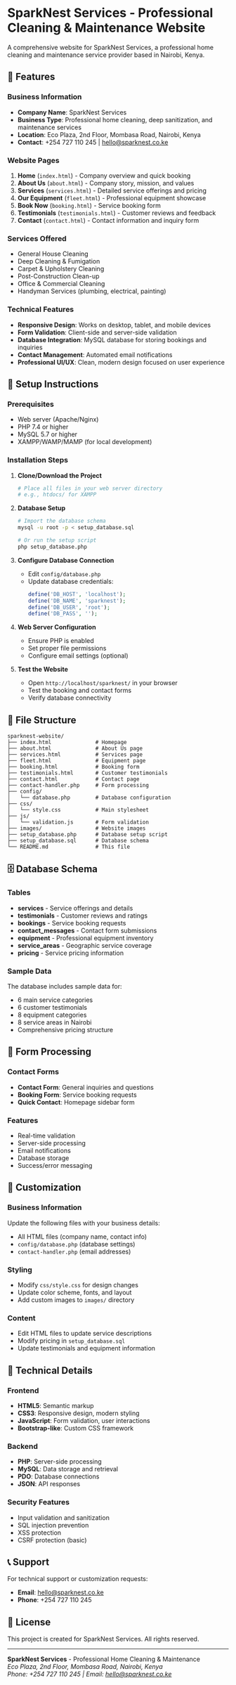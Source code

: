 # SparkNest Services - Professional Cleaning & Maintenance Website

A comprehensive website for SparkNest Services, a professional home cleaning and maintenance service provider based in Nairobi, Kenya.

## 🌟 Features

### Business Information
- **Company Name**: SparkNest Services
- **Business Type**: Professional home cleaning, deep sanitization, and maintenance services
- **Location**: Eco Plaza, 2nd Floor, Mombasa Road, Nairobi, Kenya
- **Contact**: +254 727 110 245 | hello@sparknest.co.ke

### Website Pages
1. **Home** (`index.html`) - Company overview and quick booking
2. **About Us** (`about.html`) - Company story, mission, and values
3. **Services** (`services.html`) - Detailed service offerings and pricing
4. **Our Equipment** (`fleet.html`) - Professional equipment showcase
5. **Book Now** (`booking.html`) - Service booking form
6. **Testimonials** (`testimonials.html`) - Customer reviews and feedback
7. **Contact** (`contact.html`) - Contact information and inquiry form

### Services Offered
- General House Cleaning
- Deep Cleaning & Fumigation
- Carpet & Upholstery Cleaning
- Post-Construction Clean-up
- Office & Commercial Cleaning
- Handyman Services (plumbing, electrical, painting)

### Technical Features
- **Responsive Design**: Works on desktop, tablet, and mobile devices
- **Form Validation**: Client-side and server-side validation
- **Database Integration**: MySQL database for storing bookings and inquiries
- **Contact Management**: Automated email notifications
- **Professional UI/UX**: Clean, modern design focused on user experience

## 🚀 Setup Instructions

### Prerequisites
- Web server (Apache/Nginx)
- PHP 7.4 or higher
- MySQL 5.7 or higher
- XAMPP/WAMP/MAMP (for local development)

### Installation Steps

1. **Clone/Download the Project**
   ```bash
   # Place all files in your web server directory
   # e.g., htdocs/ for XAMPP
   ```

2. **Database Setup**
   ```bash
   # Import the database schema
   mysql -u root -p < setup_database.sql
   
   # Or run the setup script
   php setup_database.php
   ```

3. **Configure Database Connection**
   - Edit `config/database.php`
   - Update database credentials:
     ```php
     define('DB_HOST', 'localhost');
     define('DB_NAME', 'sparknest');
     define('DB_USER', 'root');
     define('DB_PASS', '');
     ```

4. **Web Server Configuration**
   - Ensure PHP is enabled
   - Set proper file permissions
   - Configure email settings (optional)

5. **Test the Website**
   - Open `http://localhost/sparknest/` in your browser
   - Test the booking and contact forms
   - Verify database connectivity

## 📁 File Structure

```
sparknest-website/
├── index.html              # Homepage
├── about.html              # About Us page
├── services.html           # Services page
├── fleet.html              # Equipment page
├── booking.html            # Booking form
├── testimonials.html       # Customer testimonials
├── contact.html            # Contact page
├── contact-handler.php     # Form processing
├── config/
│   └── database.php        # Database configuration
├── css/
│   └── style.css           # Main stylesheet
├── js/
│   └── validation.js       # Form validation
├── images/                 # Website images
├── setup_database.php      # Database setup script
├── setup_database.sql      # Database schema
└── README.md               # This file
```

## 🗄️ Database Schema

### Tables
- **services** - Service offerings and details
- **testimonials** - Customer reviews and ratings
- **bookings** - Service booking requests
- **contact_messages** - Contact form submissions
- **equipment** - Professional equipment inventory
- **service_areas** - Geographic service coverage
- **pricing** - Service pricing information

### Sample Data
The database includes sample data for:
- 6 main service categories
- 6 customer testimonials
- 8 equipment categories
- 8 service areas in Nairobi
- Comprehensive pricing structure

## 📧 Form Processing

### Contact Forms
- **Contact Form**: General inquiries and questions
- **Booking Form**: Service booking requests
- **Quick Contact**: Homepage sidebar form

### Features
- Real-time validation
- Server-side processing
- Email notifications
- Database storage
- Success/error messaging

## 🎨 Customization

### Business Information
Update the following files with your business details:
- All HTML files (company name, contact info)
- `config/database.php` (database settings)
- `contact-handler.php` (email addresses)

### Styling
- Modify `css/style.css` for design changes
- Update color scheme, fonts, and layout
- Add custom images to `images/` directory

### Content
- Edit HTML files to update service descriptions
- Modify pricing in `setup_database.sql`
- Update testimonials and equipment information

## 🔧 Technical Details

### Frontend
- **HTML5**: Semantic markup
- **CSS3**: Responsive design, modern styling
- **JavaScript**: Form validation, user interactions
- **Bootstrap-like**: Custom CSS framework

### Backend
- **PHP**: Server-side processing
- **MySQL**: Data storage and retrieval
- **PDO**: Database connections
- **JSON**: API responses

### Security Features
- Input validation and sanitization
- SQL injection prevention
- XSS protection
- CSRF protection (basic)

## 📞 Support

For technical support or customization requests:
- **Email**: hello@sparknest.co.ke
- **Phone**: +254 727 110 245

## 📄 License

This project is created for SparkNest Services. All rights reserved.

---

**SparkNest Services** - Professional Home Cleaning & Maintenance  
*Eco Plaza, 2nd Floor, Mombasa Road, Nairobi, Kenya*  
*Phone: +254 727 110 245 | Email: hello@sparknest.co.ke* 